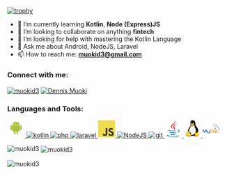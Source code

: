 [![trophy](https://github-profile-trophy.vercel.app/?username=muokid3)](https://github.com/ryo-ma/github-profile-trophy)

- 🌱 I’m currently learning **Kotlin**, **Node (Express)JS**
- 👯 I’m looking to collaborate on anything **fintech**
- 🤔 I’m looking for help with mastering the Kotlin Language
- 💬 Ask me about Android, NodeJS, Laravel
- 📫 How to reach me: **muokid3@gmail.com**
<!-- - ⚡ Fun fact: ... -->

<h3 align="left">Connect with me:</h3>
<p align="left">
<a href="https://twitter.com/@muokid3" target="blank"><img align="center" src="https://raw.githubusercontent.com/rahuldkjain/github-profile-readme-generator/master/src/images/icons/Social/twitter.svg" alt="muokid3" height="30" width="40" /></a>
<a href="https://www.linkedin.com/in/dennis-muoki-96540632/" target="blank"><img align="center" src="https://raw.githubusercontent.com/rahuldkjain/github-profile-readme-generator/master/src/images/icons/Social/linked-in-alt.svg" alt="Dennis Muoki" height="30" width="40" /></a>
</p>

<h3 align="left">Languages and Tools:</h3>
<p align="left"> 
  <a href="https://developer.android.com" target="_blank" rel="noreferrer"> 
    <img src="https://raw.githubusercontent.com/devicons/devicon/master/icons/android/android-original-wordmark.svg" alt="android" width="40" height="40"/> 
  </a> 

  <a href="https://kotlinlang.org" target="_blank" rel="noreferrer"> 
    <img src="https://www.vectorlogo.zone/logos/kotlinlang/kotlinlang-icon.svg" alt="kotlin" width="40" height="40"/> 
  </a> 

  <a href="https://php.net/" target="_blank" rel="noreferrer"> 
    <img src="https://www.php.net//images/logos/new-php-logo.svg" alt="php" width="40" height="40"/> 
  </a> 
  
  <a href="https://laravel.com/" target="_blank" rel="noreferrer"> 
    <img src="https://laravel.com/img/logomark.min.svg" alt="laravel" width="40" height="40"/> 
  </a> 

  <a href="https://developer.mozilla.org/en-US/docs/Web/JavaScript" target="_blank" rel="noreferrer"> 
    <img src="https://raw.githubusercontent.com/devicons/devicon/master/icons/javascript/javascript-original.svg" alt="javascript" width="40" height="40"/> 
  </a> 

  <a href="https://nodejs.org" target="_blank" rel="noreferrer"> 
    <img src="https://nodejs.org/static/logos/nodejsDark.svg" alt="NodeJS" width="40" height="40"/> 
  </a> 
  
  <a href="https://git-scm.com/" target="_blank" rel="noreferrer"> 
    <img src="https://www.vectorlogo.zone/logos/git-scm/git-scm-icon.svg" alt="git" width="40" height="40"/> 
  </a> 
  
  <a href="https://www.java.com" target="_blank" rel="noreferrer"> 
    <img src="https://raw.githubusercontent.com/devicons/devicon/master/icons/java/java-original.svg" alt="java" width="40" height="40"/> 
  </a> 
  
  <a href="https://www.linux.org/" target="_blank" rel="noreferrer"> 
    <img src="https://raw.githubusercontent.com/devicons/devicon/master/icons/linux/linux-original.svg" alt="linux" width="40" height="40"/> 
  </a> 
  
  <a href="https://www.mysql.com/" target="_blank" rel="noreferrer"> 
    <img src="https://raw.githubusercontent.com/devicons/devicon/master/icons/mysql/mysql-original-wordmark.svg" alt="mysql" width="40" height="40"/> 
  </a> 
</p>

<p><img align="left" src="https://github-readme-stats.vercel.app/api/top-langs?username=muokid3&show_icons=true&locale=en&layout=compact" alt="muokid3" /></p>

<p>&nbsp;<img align="center" src="https://github-readme-stats.vercel.app/api?username=muokid3&show_icons=true&locale=en" alt="muokid3" /></p>

<p><img align="center" src="https://github-readme-streak-stats.herokuapp.com/?user=muokid3&" alt="muokid3" /></p>


<!--
**muokid3/muokid3** is a ✨ _special_ ✨ repository because its `README.md` (this file) appears on your GitHub profile.

Here are some ideas to get you started:

- 🔭 I’m currently working on ...
- 🌱 I’m currently learning ...
- 👯 I’m looking to collaborate on ...
- 🤔 I’m looking for help with ...
- 💬 Ask me about ...
- 📫 How to reach me: ...
- 😄 Pronouns: ...
- ⚡ Fun fact: ...
-->

